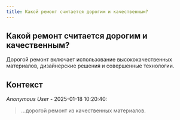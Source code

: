 ```yaml
---
title: Какой ремонт считается дорогим и качественным?
---
```


## Какой ремонт считается дорогим и качественным?

Дорогой ремонт включает использование высококачественных материалов, дизайнерские решения и совершенные технологии.

## Контекст

_Anonymous User_ - 2025-01-18 10:20:40:

> ...дорогой ремонт из качественных материалов.
